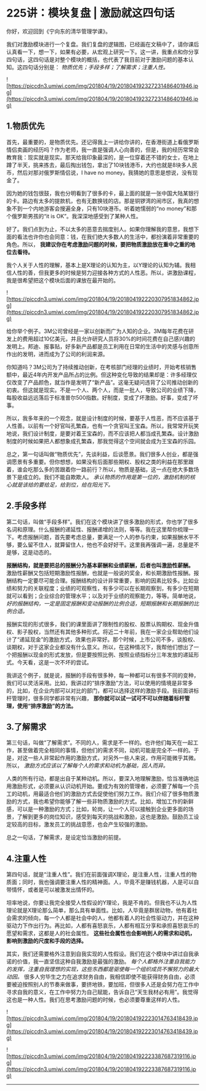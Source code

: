 # 225讲：模块复盘 | 激励就这四句话

你好，欢迎回到《宁向东的清华管理学课》。

我们对激励模块进行一个复盘。我们复盘的逻辑图，已经画在文稿中了，请你课后认真看一下，想一下，如果有必要，从宏观上研究一下。这一讲，我重点和你分享四句话，这四句话是对整个模块的概括，也代表了我目前对于激励问题的基本认知。这四句话分别是： *物质优先；手段多样；了解需求；注重人性。*

![https://piccdn3.umiwi.com/img/201804/19/201804192327231486401946.jpg](https://piccdn3.umiwi.com/img/201804/19/201804192327231486401946.jpg)

## 1.物质优先

首先，最重要的，是物质优先。还记得我上一讲给你讲的，在香港街道上看俄罗斯情侣卖画的经历吗？作为老师，我一直是强调人心向善的，但是，我的经历常常会教育我：现实就是现实。那天给我印象最深的，是一位穿着还不错的女士，在地上蹲了半天，挑来拣去，最后掏出钱包，拿出了10块钱港币，大约也就是8块多人民币，然后对那对俄罗斯情侣说，I have no money。我猜她的意思是想说，没有现金了。

因为她的钱包很鼓，我也分明看到了很多的卡，最上面的就是一张中国大陆某银行的卡。路边有太多的提款机，也有无数换钱的店。那是铜锣湾的闹市区，我真的想象不到一个内地游客会搜遍全身，只有10块港币。听着她懦弱的“no money”和那个俄罗斯男孩的“it is OK”。我深深地感受到了某种人性。

好了。我们点到为止，不以太多的恶意去揣度别人。如果你理解我的意思，我想下面的看法也许你也会同意：钱，在我们绝大多数人的生活中，都扮演着非常重要的角色。所以， **我建议你在考虑激励问题的时候，要把物质激励放在重中之重的地位去看待。**

我个人关于人性的理解，基本上是X理论的认知为主，以Y理论的认知为辅。我相信人性的善，但我更多的时候是努力迎接各种方式的人性恶。所以，讲激励课程，我是很希望把这个模块后面的课放在最开始的。

![https://piccdn3.umiwi.com/img/201804/19/201804192220307951834862.jpg](https://piccdn3.umiwi.com/img/201804/19/201804192220307951834862.jpg)

给你举个例子。3M公司曾经是一家以创新而广为人知的企业。3M每年花费在研发上的费用超过10亿美元，并且允许研究人员将30%的时间花费在自己感兴趣的发明上。邦迪、报事贴，好多新产品都是员工利用在日常的生活中的灵感与创意所作出的发明，进而成为了公司的利润来源。

你知道吗？3M公司为了持续推动创新，在考核部门经理的业绩时，开始考核销售额中，最近4年内开发产品所占的比例。但这种变化导致的结果却是：许多经理仅仅改变了产品颜色，就当作是发明了“新产品”。这毫无疑问违背了公司推动创新的初衷。但这就是现实。不是一个人、两个人，而是一批人，导致公司的业绩下降，每股收益远远落后于标准普尔500指数。好制度，变成了坏激励。好事，变成了坏事。

所以，我多年来的一个观念，就是设计制度的时候，要基于人性恶，而不应该基于人性善。以前有一个好官叫孔繁森，也有一个贪官叫王宝森。所以，我常常开玩笑地说，我们设计制度，是要对着王宝森的，而不应该把人都当成孔繁森。设计激励制度的时候如果把人都想象成孔繁森，那我觉得这个空间就会成为王宝森的乐园。

总之，第一句话叫做“物质优先”，先谈利益，后谈愿景。我们很多人创业，都是强调愿景有多重要。但你想想，如果没有后面那些期权、股权之类的利益在那里跟着，谁会吃那么多的苦跟着你一路前行？所以，物质是基础，这一点在绝大多数场景下是成立的。我们不能自欺欺人。 *承认物质的作用是第一位的，激励机制的核心就是该给的要给足，给到位，给在阳光下。*

## 2.手段多样

第二句话，叫做“手段多样”。我们在这个模块讲了很多激励的形式，你也学了很多名词和原理。什么报酬的递延性、报酬递增的法则，等等。我在这里帮你梳理一下。考虑报酬问题，首先要考虑总量，要满足一个人的参与约束，如果报酬水平不够，要么留不住人，就算留住人，他也不会好好干。这里我再强调一遍，总量是不是够，这是动态的。

 **报酬结构，就是要把总的报酬分为基本薪酬和业绩薪酬，后者也叫激励性薪酬。** 激励性薪酬又包括短期激励性报酬，也就是一般说的奖金，和长期激励性报酬。报酬结构一定要尽可能合理。报酬结构的设计非常重要，影响的因素比较多。比如业绩和努力的关联程度；业绩的可观察性，有多少可以在长期观察到，有多少在短期就可以看到；企业综合的管理水平；以及对于业绩的观察能力，等等。简单地说， *好的报酬结构，一定是固定报酬和变动报酬的比例合适，短期报酬和长期报酬的比例合适。*

报酬实现的形式很多，我们的课里面讲了限制性的股权、股票认购期权、现金升值权、影子股权，当然还有其他多种形式。将近二十年前，我在一家企业帮助他们设计了“递延现金”的激励方式，效果也非常好。那个时候，上市公司不多，谈股权、谈期权，对于这家企业都没有什么意义。所以，在这种情况下，我帮他们想出了一个把报酬以现金的形式发放，但是要按照比例、按照业绩指标分三年发放的递延形式。今天看，这是一次不坏的尝试。

我讲这个例子，就是说，报酬的手段有很多种，每一种都可以有很多不同的变种，我们可以灵活采用。比如，我讲过的“排序激励”方法，可以使用的情境是非常多的，比如，在企业内部可以对比的部门，都可以选择这样的激励手段。我前面讲标杆管理时，很多同学都非常有兴趣， **那你就可以试一试可不可以伴随着标杆管理，使用“排序激励”的方法。**

## 3.了解需求

第三句话，叫做“了解需求”。不同的人，需求是不一样的。也许他们每天在一起工作，甚至做着完全相同的事情，但他们的需求不同，动机可能是完全不一样的。于是，对这一些人非常起作用的激励方式，对另外一些人来说，作用可能微乎其微。所以， *激励方式应该以了解每个人的需求和动机为基础，因人而异。*

人类的所有行动，都是出自于某种动机。所以，要深入地理解激励，恰当准确地运用激励形式，必须要从认识动机开始。要成为有效的管理者，必须要了解每一个员工的动机，用最适合他们的激励方式去促使他们努力工作。我们介绍了很多物质激励的方式，我也希望你能够了解一些非物质激励的方式。比如，增加工作的新鲜感，可以是一种激励的方式；比如，轮岗，让一个人可以接触到企业更多面的场景，了解到更多的岗位知识，感受到每天的挑战和激励，这也是激励。鼓励员工设定较高的目标，激发员工的挑战意愿，也会产生较强的激励。

总之一句话，了解需求，是设定恰当激励的前提。

## 4.注重人性

第四句话，就是“注重人性”。我们在前面强调X理论，是注重人性，注重人性的物质面；同时，我也强调要注重人性的精神面。人，毕竟不是赚钱机器，人是可以自带情怀，或者是可以被激发出情怀的。

坦率地说，你要让我完全接受人性假设的Y理论，我是不肯的。但我也不认为人性理论就是X理论那么简单，那么具有单面性。比如，人毕竟是群居动物，他有着社会需求的倾向，每一个人都是社会中的人，他都有着人的社会性驱动力，并在这种驱动力下作出行为。再比如，人都有喜怒哀乐，人都有相互分享和承担喜怒哀乐的愿望和需求，这都是人的社会属性。 **这些社会属性也会影响到人的需求和动机，影响到激励的尺度和手段的选择。**

其实，我们还需要格外注意到自我实现的人性假设。我们在这个模块中讲过自我承诺的价值，我一直坚信这种自我激励是最强的激励。 *每个人都格外注重自我能力的发挥，注重自我理想的实现，这些东西都是驱使每一个组织成员不懈努力的最大动因。* 很多人穷毕生之力在追求财务自由，我相信即使不能获得财务自由，必须要被迫按照别人的节奏来做事，要挤地铁，要加班，但很多人还是会努力在工作中寻求自我的意义，在工作中努力为自己赋能，告诉自己“天生我材必有用”。我觉得这也是一种人性。我们在思考激励问题的时候，也必须要尊重这样的人性。

![https://piccdn3.umiwi.com/img/201804/19/201804192223014763418439.jpg](https://piccdn3.umiwi.com/img/201804/19/201804192223014763418439.jpg)

![https://piccdn3.umiwi.com/img/201804/19/201804192223387687319116.jpg](https://piccdn3.umiwi.com/img/201804/19/201804192223387687319116.jpg)

---
